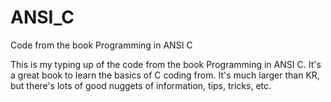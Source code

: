 # ANSI_C
Code from the book Programming in ANSI C

This is my typing up of the code from the book Programming in ANSI C.  It's a great book to learn the basics of C coding from.
It's much larger than KR, but there's lots of good nuggets of information, tips, tricks, etc.  
